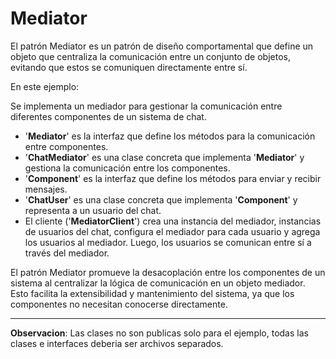 # Mediator

El patrón Mediator es un patrón de diseño comportamental que define un objeto que centraliza la comunicación entre un conjunto de objetos, evitando que estos se comuniquen directamente entre sí.

En este ejemplo:

Se implementa un mediador para gestionar la comunicación entre diferentes componentes de un sistema de chat.

- '**Mediator**' es la interfaz que define los métodos para la comunicación entre componentes.
- '**ChatMediator**' es una clase concreta que implementa '**Mediator**' y gestiona la comunicación entre los componentes.
- '**Component**' es la interfaz que define los métodos para enviar y recibir mensajes.
- '**ChatUser**' es una clase concreta que implementa '**Component**' y representa a un usuario del chat.
- El cliente ('**MediatorClient**') crea una instancia del mediador, instancias de usuarios del chat, configura el mediador para cada usuario y agrega los usuarios al mediador. Luego, los usuarios se comunican entre sí a través del mediador.

El patrón Mediator promueve la desacoplación entre los componentes de un sistema al centralizar la lógica de comunicación en un objeto mediador. Esto facilita la extensibilidad y mantenimiento del sistema, ya que los componentes no necesitan conocerse directamente.

---
**Observacion**: Las clases no son publicas solo para el ejemplo, todas las clases e interfaces deberia ser archivos separados.
